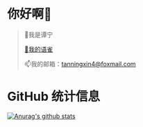 # 你好啊👋
> 💞️我是谭宁
> 
> [👀我的语雀](https://www.yuque.com/tanning/epv4c9)
> 
> 📫我的邮箱：tanningxin4@foxmail.com



#  GitHub 统计信息
[![Anurag's github stats](https://github-readme-stats.vercel.app/api?username=en-o)](https://github.com/anuraghazra/github-readme-stats)

